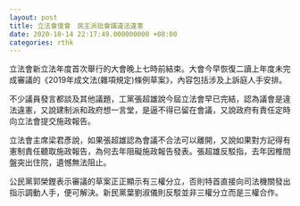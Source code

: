 ```yaml
---
layout: post
title: 立法會復會　民主派批會議違法違憲
date: 2020-10-14 22:17:49.000000000 +08:00
categories: rthk
---
```


立法會新立法年度首次舉行的大會晚上七時前結束。大會今早恢復二讀上年度未完成審議的《2019年成文法(雜項規定)條例草案》，內容包括涉及上訴庭人手安排。

不少議員發言都談及其他議題，工黨張超雄說今屆立法會早已完結，認為議會是違法違憲，又說建制派和政府想一言堂，是逼不得已留在會議，又說政府有責任定時向立法會提交施政報告。

立法會主席梁君彥說，如果張超雄認為會議不合法可以離開，又說如果對方記得有憲制責任聽取施政報告，為何去年阻礙施政報告發表。張超雄反駁指，去年因椎間盤突出住院，遺憾無法阻止。

公民黨郭榮鏗表示審議的草案正正顯示有三權分立，否則特首直接向司法機關發出指示調動人手，便可解決。新民黨葉劉淑儀則反駁並非三權分立而是三權合作。
